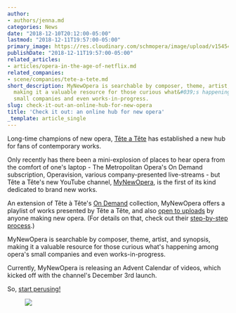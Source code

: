 ```yaml
---
author:
- authors/jenna.md
categories: News
date: "2018-12-10T20:12:00-05:00"
lastmod: "2018-12-11T19:57:00-05:00"
primary_image: https://res.cloudinary.com/schmopera/image/upload/v1545409169/media/webhook-uploads/1544490673705/MNO-Twitter-Avatar-400x400px.jpg.jpg
publishDate: "2018-12-11T19:57:00-05:00"
related_articles:
- articles/opera-in-the-age-of-netflix.md
related_companies:
- scene/companies/tete-a-tete.md
short_description: MyNewOpera is searchable by composer, theme, artist, and synopsis,
  making it a valuable resource for those curious what&#039;s happening among opera&#039;s
  small companies and even works-in-progress.
slug: check-it-out-an-online-hub-for-new-opera
title: 'Check it out: an online hub for new opera'
_template: article_single
---
```


Long-time champions of new opera, [Tête a Tête](/scene/companies/tete-a-tete/) has established a new hub for fans of contemporary works.

Only recently has there been a mini-explosion of places to hear opera from the comfort of one's laptop - The Metropolitan Opera's On Demand subscription, Operavision, various company-presented live-streams - but Tête a Tête's new YouTube channel, [MyNewOpera](https://www.youtube.com/channel/UCYvUpB2Q-JTgd5iPJMwcWpA), is the first of its kind dedicated to brand new works.

An extension of Tête à Tête's [On Demand](https://www.tete-a-tete.org.uk/on-demand/) collection, MyNewOpera offers a playlist of works presented by Tête a Tête, and also [open to uploads](https://www.youtube.com/channel/UCYvUpB2Q-JTgd5iPJMwcWpA/about) by anyone making new opera. (For details on that, check out their [step-by-step process](https://www.youtube.com/channel/UCYvUpB2Q-JTgd5iPJMwcWpA/about).)

MyNewOpera is searchable by composer, theme, artist, and synopsis, making it a valuable resource for those curious what's happening among opera's small companies and even works-in-progress.

Currently, MyNewOpera is releasing an Advent Calendar of videos, which kicked off with the channel's December 3rd launch. 

So, [start perusing!](https://www.youtube.com/channel/UCYvUpB2Q-JTgd5iPJMwcWpA)

<figure data-type="image">

![](https://res.cloudinary.com/schmopera/image/upload/v1545409169/media/webhook-uploads/1544490714561/MNO-Twitter-1500x500-Wall-2.jpg.jpg)

<figure>
